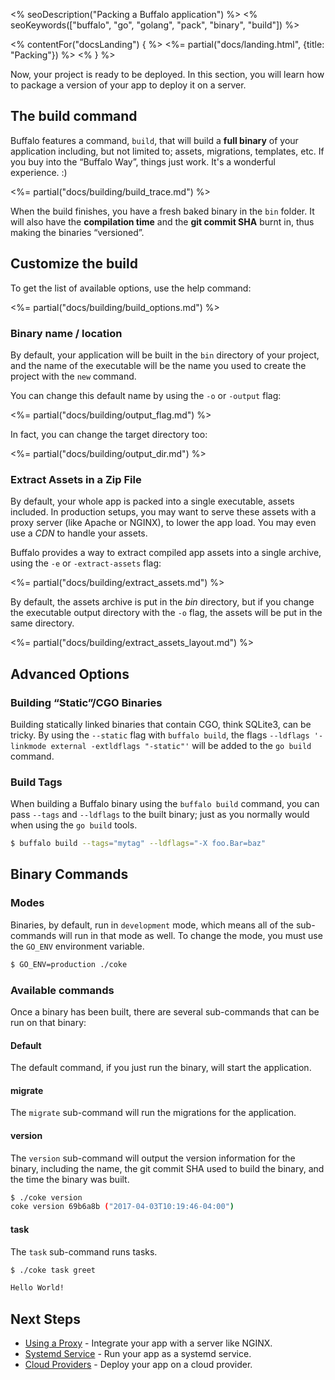 <% seoDescription("Packing a Buffalo application") %>
<% seoKeywords(["buffalo", "go", "golang", "pack", "binary", "build"]) %>

<% contentFor("docsLanding") { %>
  <%= partial("docs/landing.html", {title: "Packing"}) %>
<% } %>

Now, your project is ready to be deployed. In this section, you will learn how to package a version of your app to deploy it on a server.

## The build command

Buffalo features a command, `build`, that will build a **full binary** of your application including, but not limited to; assets, migrations, templates, etc. If you buy into the “Buffalo Way”, things just work. It's a wonderful experience. :)

<%= partial("docs/building/build_trace.md") %>

When the build finishes, you have a fresh baked binary in the `bin` folder. It will also have the **compilation time** and the **git commit SHA** burnt in, thus making the binaries “versioned”.

## Customize the build

To get the list of available options, use the help command:

<%= partial("docs/building/build_options.md") %>

### Binary name / location

By default, your application will be built in the `bin` directory of your project, and the name of the executable will be the name you used to create the project with the `new` command.

You can change this default name by using the `-o` or `-output` flag:

<%= partial("docs/building/output_flag.md") %>

In fact, you can change the target directory too:

<%= partial("docs/building/output_dir.md") %>

### Extract Assets in a Zip File

By default, your whole app is packed into a single executable, assets included. In production setups, you may want to serve these assets with a proxy server (like Apache or NGINX), to lower the app load. You may even use a *CDN* to handle your assets.

Buffalo provides a way to extract compiled app assets into a single archive, using the `-e` or `-extract-assets` flag:

<%= partial("docs/building/extract_assets.md") %>

By default, the assets archive is put in the *bin* directory, but if you change the executable output directory with the `-o` flag, the assets will be put in the same directory.

<%= partial("docs/building/extract_assets_layout.md") %>

## Advanced Options

### Building “Static”/CGO Binaries

Building statically linked binaries that contain CGO, think SQLite3, can be tricky. By using the `--static` flag with `buffalo build`, the flags `--ldflags '-linkmode external -extldflags "-static"'` will be added to the `go build` command.

### Build Tags

When building a Buffalo binary using the `buffalo build` command, you can pass `--tags` and `--ldflags` to the built binary; just as you normally would when using the `go build` tools.

```bash
$ buffalo build --tags="mytag" --ldflags="-X foo.Bar=baz"
```

## Binary Commands

### Modes
Binaries, by default, run in `development` mode, which means all of the sub-commands will run in that mode as well. To change the mode, you must use the `GO_ENV` environment variable.

```bash
$ GO_ENV=production ./coke
```

### Available commands

Once a binary has been built, there are several sub-commands that can be run on that binary:

#### Default

The default command, if you just run the binary, will start the application.

#### migrate

The `migrate` sub-command will run the migrations for the application.

#### version

The `version` sub-command will output the version information for the binary, including the name, the git commit SHA used to build the binary, and the time the binary was built.

```bash
$ ./coke version
coke version 69b6a8b ("2017-04-03T10:19:46-04:00")
```

#### task

The `task` sub-command runs tasks.

```bash
$ ./coke task greet

Hello World!
```

## Next Steps

* [Using a Proxy](/en/docs/deploy/proxy) - Integrate your app with a server like NGINX.
* [Systemd Service](/en/docs/deploy/systemd) - Run your app as a systemd service.
* [Cloud Providers](/en/docs/deploy/providers) - Deploy your app on a cloud provider.